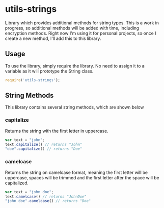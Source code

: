utils-strings
=============

Library which provides additional methods for string types.  This is a work in progress, so additional methods will be added with time, including encryption methods. Right now I'm using it for personal projects, so once I create a new method, I'll add this to this library.

Usage
-----

To use the library, simply require the library. No need to assign it to a variable as it will prototype the String class.

```javascript
require('utils-strings');
```

String Methods
--------------

This library contains several string methods, which are shown below

### capitalize

Returns the string with the first letter in uppercase.

```javascript
var text = "john";
text.capitalize() // returns "John"
"doe".capitalize() // returns "Doe"
```

### camelcase

Returns the string on camelcase format, meaning the first letter will be uppercase, spaces will be trimmed and the first letter after the space will be capitalized.

```javascript
var text = "john doe";
text.camelcase() // returns "JohnDoe"
"john doe".camelcase() // returns "Doe"
```

